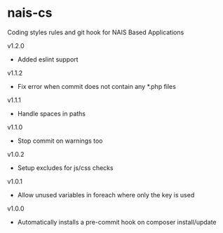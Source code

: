 # nais-cs
Coding styles rules and git hook for NAIS Based Applications

v1.2.0
* Added eslint support

v1.1.2
* Fix error when commit does not contain any *.php files

v1.1.1
* Handle spaces in paths

v1.1.0
* Stop commit on warnings too

v1.0.2
* Setup excludes for js/css checks

v1.0.1
* Allow unused variables in foreach where only the key is used

v1.0.0
* Automatically installs a pre-commit hook on composer install/update
